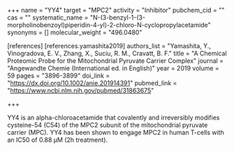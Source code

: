 +++
name = "YY4"
target = "MPC2"
activity = "Inhibitor"
pubchem_cid = ""
cas = ""
systematic_name = "N-(3-benzyl-1-(3-morpholinobenzoyl)piperidin-4-yl)-2-chloro-N-cyclopropylacetamide"
synonyms = []
molecular_weight = "496.0480"


[references]
    [references.yamashita2019]
        authors_list = "Yamashita, Y., Vinogradova, E. V., Zhang, X., Suciu, R. M., Cravatt, B. F."
        title = "A Chemical Proteomic Probe for the Mitochondrial Pyruvate Carrier Complex"
        journal = "Angewandte Chemie (International ed. in English)"
        year = 2019
        volume = 59
        pages = "3896-3899"
        doi_link = "https://dx.doi.org/10.1002/anie.201914391"
        pubmed_link = "https://www.ncbi.nlm.nih.gov/pubmed/31863675"

+++

YY4 is an alpha-chloroacetamide that covalently and irreversibly modifies cysteine-54 (C54) of the MPC2 subunit of the mitochondrial pyruvate carrier (MPC). YY4 has been shown to engage MPC2 in human T-cells with an IC50 of 0.88 μM (2h treatment).
